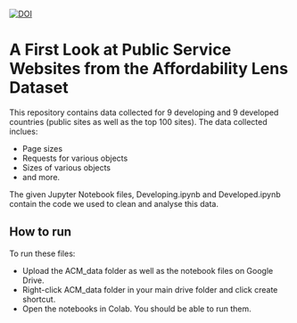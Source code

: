 [![DOI](https://zenodo.org/badge/551038412.svg)](https://zenodo.org/badge/latestdoi/551038412)

# A First Look at Public Service Websites from the Affordability Lens Dataset
This repository contains data collected for 9 developing and 9 developed countries (public sites as well as the top 100 sites). The data collected inclues:
- Page sizes
- Requests for various objects
- Sizes of various objects
- and more.

The given Jupyter Notebook files, Developing.ipynb and Developed.ipynb contain the code we used to clean and analyse this data.

## How to run
To run these files:
- Upload the ACM_data folder as well as the notebook files on Google Drive.
- Right-click ACM_data folder in your main drive folder and click create shortcut. 
- Open the notebooks in Colab. You should be able to run them.
